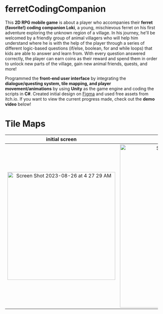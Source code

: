 # ferretCodingCompanion
This **2D RPG mobile game** is about a player who accompanies their **ferret (favorite!) coding companion Loki**, a young, mischievous ferret on his first adventure exploring the unknown region of a village. In his journey, he'll be welcomed by a friendly group of animal villagers who will help him understand where he is with the help of the player through a series of different logic-based questions (if/else, boolean, for and while loops) that kids are able to answer and learn from. With every question answered correctly, the player can earn coins as their reward and spend them in order to unlock new parts of the village, gain new animal friends, quests, and more! 

Programmed the **front-end user interface** by integrating the **dialogue/questing system, tile mapping, and player movement/animations** by using **Unity** as the game engine and coding the scripts in **C#**. Created initial design on [Figma](https://figma.fun/hXPzgq) and used free assets from itch.io. If you want to view the current progress made, check out the **demo video** below!

# Tile Maps
initial screen             | game world                | dialogue 
:-------------------------:|:-------------------------:|:-------------------------:
<img width="355" alt="Screen Shot 2023-08-26 at 4 27 29 AM" src="https://github.com/anjalis-ingh/ferretCodingCompanion/assets/96373072/521e8e1a-75b9-4e34-8f65-9fabf3501344"> | <img width="537" alt="Screen Shot 2023-08-26 at 4 32 15 AM" src="https://github.com/anjalis-ingh/ferretCodingCompanion/assets/96373072/693cd6ec-eab1-4b3e-956e-07dc45da311d"> | <img width="351" alt="Screen Shot 2023-08-26 at 4 30 08 AM" src="https://github.com/anjalis-ingh/ferretCodingCompanion/assets/96373072/2c7df809-68e5-4c13-b504-f5436b9dea83">







